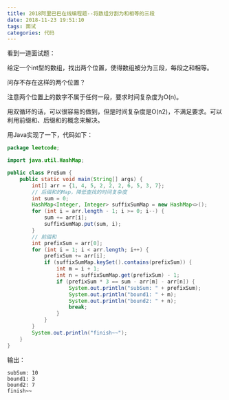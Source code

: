 ```yaml
---
title: 2018阿里巴巴在线编程题--将数组分割为和相等的三段
date: 2018-11-23 19:51:10
tags: 面试
categories: 代码
---
```


看到一道面试题：

给定一个int型的数组，找出两个位置，使得数组被分为三段，每段之和相等。

问存不存在这样的两个位置？

注意两个位置上的数字不属于任何一段，要求时间复杂度为O(n)。

用双循环的话，可以很容易的做到，但是时间复杂度是O(n2)，不满足要求。可以利用前缀和、后缀和的概念来解决。

用Java实现了一下，代码如下：

```java
package leetcode;

import java.util.HashMap;

public class PreSum {
    public static void main(String[] args) {
        int[] arr = {1, 4, 5, 2, 2, 2, 6, 5, 3, 7};
        // 后缀和的Map，降低查找的时间复杂度
        int sum = 0;
        HashMap<Integer, Integer> suffixSumMap = new HashMap<>();
        for (int i = arr.length - 1; i >= 0; i--) {
            sum += arr[i];
            suffixSumMap.put(sum, i);
        }
        // 前缀和
        int prefixSum = arr[0];
        for (int i = 1; i < arr.length; i++) {
            prefixSum += arr[i];
            if (suffixSumMap.keySet().contains(prefixSum)) {
                int m = i + 1;
                int n = suffixSumMap.get(prefixSum) - 1;
                if (prefixSum * 3 == sum - arr[m] - arr[n]) {
                    System.out.println("subSum: " + prefixSum);
                    System.out.println("bound1: " + m);
                    System.out.println("bound2: " + n);
                    break;
                }
            }
        }
        System.out.println("finish~~");
    }
}
```

输出：

```shell
subSum: 10
bound1: 3
bound2: 7
finish~~
```
